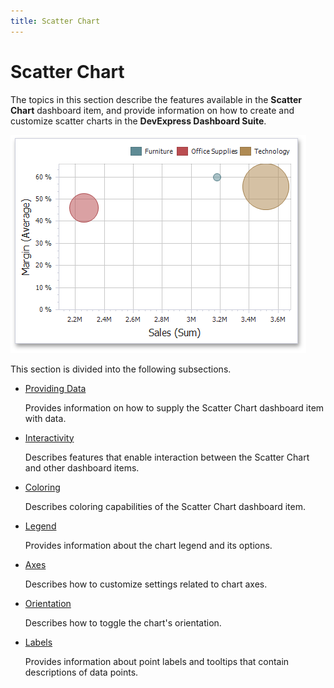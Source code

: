 ```yaml
---
title: Scatter Chart
---
```

# Scatter Chart
The topics in this section describe the features available in the **Scatter Chart** dashboard item, and provide information on how to create and customize scatter charts in the **DevExpress Dashboard Suite**.

![ScatterChart_Main](../../../images/img120189.png)

This section is divided into the following subsections.
* [Providing Data](scatter-chart/providing-data.md)
	
	Provides information on how to supply the Scatter Chart dashboard item with data.
* [Interactivity](scatter-chart/interactivity.md)
	
	Describes features that enable interaction between the Scatter Chart and other dashboard items.
* [Coloring](scatter-chart/coloring.md)
	
	Describes coloring capabilities of the Scatter Chart dashboard item.
* [Legend](scatter-chart/legend.md)
	
	Provides information about the chart legend and its options.
* [Axes](scatter-chart/axes.md)
	
	Describes how to customize settings related to chart axes.
* [Orientation](scatter-chart/orientation.md)
	
	Describes how to toggle the chart's orientation.
* [Labels](scatter-chart/labels.md)
	
	Provides information about point labels and tooltips that contain descriptions of data points.